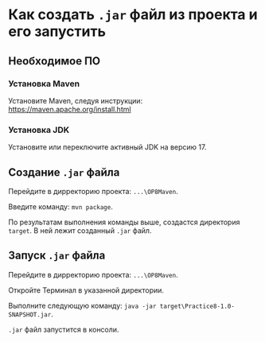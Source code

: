 # Как создать ```.jar``` файл из проекта и его запустить


## Необходимое ПО
### Установка Maven
Установите Maven, следуя инструкции:
https://maven.apache.org/install.html

### Установка JDK
Установите или переключите активный JDK на версию 17.

## Создание ```.jar``` файла
Перейдите в дирректорию проекта:
```...\OP8Maven```.

Введите команду:
```mvn package```.

По результатам выполнения команды выше, создастся директория ```target```. В ней лежит созданный ```.jar``` файл.

## Запуск ```.jar``` файла
Перейдите в дирректорию проекта:
```...\OP8Maven```.

Откройте Терминал в указанной директории.

Выполните следующую команду:
```java -jar target\Practice8-1.0-SNAPSHOT.jar```.

```.jar``` файл запустится в консоли.